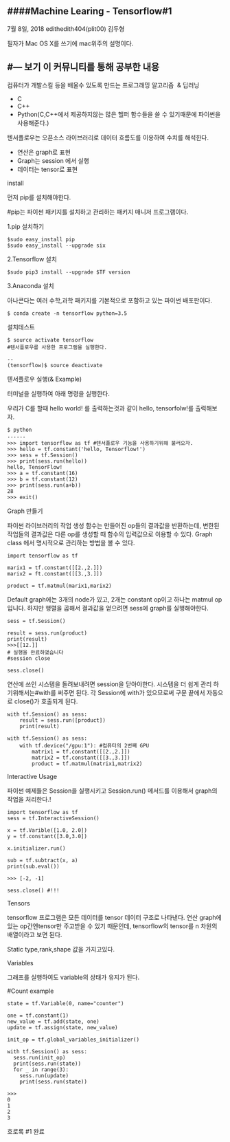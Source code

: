 ####Machine Learing - Tensorflow#1
--
7월 8일, 2018 edithedith404(plit00) 김두형

필자가 Mac OS X를 쓰기에 mac위주의 설명이다.

#— 보기 이 커뮤니티를 통해 공부한 내용
--
컴퓨터가 개발스킬 등을 배울수 있도록 만드는 프로그래밍 알고리즘  & 딥러닝

- C
- C++
- Python(C,C++에서 제공하지않는 많은 헬퍼 함수들을 쓸 수 있기때문에 파이썬을 사용해준다.)
  

텐서플로우는 오픈소스 라이브러리로 데이터 흐름도를 이용하여 수치를 해석한다.

- 연산은 graph로 표현
- Graph는 session 에서 실행
- 데이터는 tensor로 표현



install

먼저 pip를 설치해야한다.

#pip는 파이썬 패키지를 설치하고 관리하는 패키지 매니저 프로그램이다.

1.pip 설치하기

    $sudo easy_install pip
    $sudo easy_install --upgrade six

2.Tensorflow 설치

    $sudo pip3 install --upgrade $TF version

3.Anaconda 설치

아나콘다는 여러 수학,과학 패키지를 기본적으로 포함하고 있는 파이썬 배포판이다.

    $ conda create -n tensorflow python=3.5 

  

설치테스트

    $ source activate tensorflow
    #텐서플로우를 사용한 프로그램을 실행한다.
    
    --
    (tensorflow)$ source deactivate



텐서플로우 실행(& Example)

터미널을 실행하여 아래 명령을 실행한다.

우리가 C를 할때 hello world! 를 출력하는것과 같이 hello, tensorfolw!를 출력해보자.

    $ python
    ......
    >>> import tensorflow as tf #텐서플로우 기능을 사용하기위해 불러오자.
    >>> hello = tf.constant('hello, Tensorflow!')
    >>> sess = tf.Session()
    >>> print(sess.run(hello))
    hello, TensorFlow!
    >>> a = tf.constant(16)
    >>> b = tf.constant(12)
    >>> print(sess.run(a+b))
    28
    >>> exit()



Graph 만들기

파이썬 라이브러리의 작업 생성 함수는 만들어진 op들의 결과값을 반환하는데, 변한된 작업들의 결과값은 다른 op를 생성할 때 함수의 입력값으로 이용할 수 있다. Graph class 에서 명시적으로 관리하는 방법을 볼 수 있다.

    import tensorflow as tf
    
    marix1 = tf.constant([[2.,2.]])
    marix2 = ft.constant([[3.,3.]])
    
    product = tf.matmul(marix1,marix2)
    

 Default graph에는 3개의 node가 있고, 2개는 constant op이고 하나는 matmul op입니다. 하지만 행렬을 곱해서 결과값을 얻으려면 sess에 graph를 실행해야한다.

    sess = tf.Session()
    
    result = sess.run(product)
    print(result)
    >>>[[12.]]
    # 실행을 완료하였습니다
    #session close
    
    sess.close()



 연산에 쓰인 시스템을 돌려보내려면 session을 닫아야한다. 시스템을 더 쉽게 관리 하기위해서는#with를 써주면 된다. 각 Session에 with가 있으므로써 구문 끝에서 자동으로 close()가 호출되게 된다.

    with tf.Session() as sess:
        result = sess.run([product])
        print(result)

    with tf.Session() as sess:
        with tf.device("/gpu:1"): #컴퓨터의 2번째 GPU
            matrix1 = tf.constant([[2.,2.]])
            matrix2 = tf.constant([[3.,3.]])
            product = tf.matmul(matrix1,matrix2)



Interactive Usage

파이썬 예제들은 Session을 실행시키고 Session.run() 메서드를 이용해서 graph의 작업을 처리한다.!

    import tensorflow as tf
    sess = tf.InteractiveSession()
    
    x = tf.Varible([1.0, 2.0])
    y = tf.constant([3.0,3.0])
    
    x.initializer.run()
    
    sub = tf.subtract(x, a)
    print(sub.eval())
    
    >>> [-2, -1]
    
    sess.close() #!!!



Tensors

tensorflow 프로그램은 모든 데이터를 tensor 데이터 구조로 나타낸다. 연산 graph에 있는 op간엔tensor만 주고받을 수 있기 때문인데, tensorflow의 tensor를 n 차원의 배열이라고 보면 된다.

Static type,rank,shape 값을 가지고있다.

Variables

그래프를 실행하여도 variable의 상태가 유지가 된다.

#Count example

    state = tf.Variable(0, name="counter")
    
    one = tf.constant(1)
    new_value = tf.add(state, one)
    update = tf.assign(state, new_value)
    
    init_op = tf.global_variables_initializer()
    
    with tf.Session() as sess:
      sess.run(init_op)
      print(sess.run(state))
      for _ in range(3):
        sess.run(update)
        print(sess.run(state))
    
    >>> 
    0
    1
    2
    3

호로록 #1 완료
